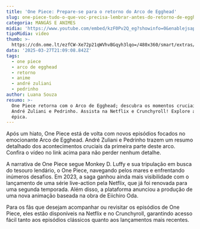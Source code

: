 ```yaml
---
title: 'One Piece: Prepare-se para o retorno do Arco de Egghead'
slug: one-piece-tudo-o-que-voc-precisa-lembrar-antes-do-retorno-de-egghead
categoria: MANGÁS E ANIMES
midia: 'https://www.youtube.com/embed/kzF0Pv2Q_eg?showinfo=0&enablejsapi=1'
tipoMidia: video
thumb: >-
  https://cdn.ome.lt/ezfCW-Xe72p21qWVhvBGqyh3lqo=/480x360/smart/extras/conteudos/Luffy-de-Casaco-Arco-Egghead.png
data: '2025-03-27T21:09:08.842Z'
tags:
  - one piece
  - arco de egghead
  - retorno
  - anime
  - andré zuliani
  - pedrinho
author: Luana Souza
resumo: >-
  One Piece retorna com o Arco de Egghead; descubra os momentos cruciais com
  André Zuliani e Pedrinho. Assista na Netflix e Crunchyroll! Explore a saga
  épica.
---
```


Após um hiato, One Piece está de volta com novos episódios focados no emocionante Arco de Egghead. André Zuliani e Pedrinho trazem um resumo detalhado dos acontecimentos cruciais da primeira parte deste arco. Confira o vídeo no link acima para não perder nenhum detalhe.

A narrativa de One Piece segue Monkey D. Luffy e sua tripulação em busca do tesouro lendário, o One Piece, navegando pelos mares e enfrentando inúmeros desafios. Em 2023, a saga ganhou ainda mais visibilidade com o lançamento de uma série live-action pela Netflix, que já foi renovada para uma segunda temporada. Além disso, a plataforma anunciou a produção de uma nova animação baseada na obra de Eiichiro Oda.

Para os fãs que desejam acompanhar ou revisitar os episódios de One Piece, eles estão disponíveis na Netflix e no Crunchyroll, garantindo acesso fácil tanto aos episódios clássicos quanto aos lançamentos mais recentes.
